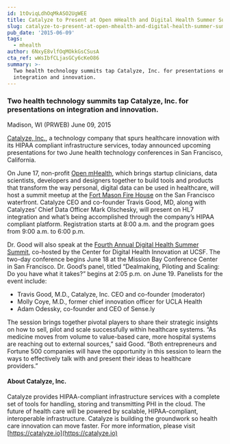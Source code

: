 ```yaml
---
id: 1tOviqLdhOqMkASO2UgWEE
title: Catalyze to Present at Open mHealth and Digital Health Summer Summit
slug: catalyze-to-present-at-open-mhealth-and-digital-health-summer-summit
pub_date: '2015-06-09'
tags:
  - mhealth
author: 6NxyE8vlfOqMOkkGsCSusA
cta_ref: wWsIbfCLjasGCy6cKeO86
summary: >-
  Two health technology summits tap Catalyze, Inc. for presentations on
  integration and innovation.
---
```

### Two health technology summits tap Catalyze, Inc. for presentations on integration and innovation.

Madison, WI (PRWEB) June 09, 2015

[Catalyze, Inc.](https://catalyze.io), a technology company that spurs healthcare innovation with its HIPAA compliant infrastructure services, today announced upcoming presentations for two June health technology conferences in San Francisco, California.

On June 17, non-profit [Open mHealth](http://www.openmhealth.org/), which brings startup clinicians, data scientists, developers and designers together to build tools and products that transform the way personal, digital data can be used in healthcare, will host a summit meetup at the [Fort Mason Fire House](http://www.fortmason.org/venuerental/firehouse) on the San Francisco waterfront. Catalyze CEO and co-founder Travis Good, MD, along with Catalyzes’ Chief Data Officer Mark Olschesky, will present on HL7 integration and what’s being accomplished through the company’s HIPAA compliant platform. Registration starts at 8:00 a.m. and the program goes from 9:00 a.m. to 6:00 p.m.

Dr. Good will also speak at the [Fourth Annual Digital Health Summer Summit](http://summersummit.digitalhealthsummit.com/2015-agenda/), co-hosted by the Center for Digital Health Innovation at UCSF. The two-day conference begins June 18 at the Mission Bay Conference Center in San Francisco. Dr. Good’s panel, titled “Dealmaking, Piloting and Scaling: Do you have what it takes?” begins at 2:05 p.m. on June 19. Panelists for the event include:

* Travis Good, M.D., Catalyze, Inc. CEO and co-founder (moderator)
* Molly Coye, M.D., former chief innovation officer for UCLA Health
* Adam Odessky, co-founder and CEO of Sense.ly

The session brings together pivotal players to share their strategic insights on how to sell, pilot and scale successfully within healthcare systems. “As medicine moves from volume to value-based care, more hospital systems are reaching out to external sources,” said Good. “Both entrepreneurs and Fortune 500 companies will have the opportunity in this session to learn the ways to effectively talk with and present their ideas to healthcare providers.”

#### About Catalyze, Inc.

Catalyze provides HIPAA-compliant infrastructure services with a complete set of tools for handling, storing and transmitting PHI in the cloud. The future of health care will be powered by scalable, HIPAA-compliant, interoperable infrastructure. Catalyze is building the groundwork so health care innovation can move faster. For more information, please visit [https://catalyze.io](https://catalyze.io)

  